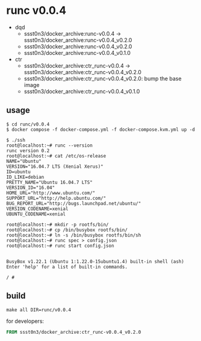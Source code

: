 # runc v0.0.4

* dqd
    * ssst0n3/docker_archive:runc-v0.0.4 -> ssst0n3/docker_archive:runc-v0.0.4_v0.2.0
    * ssst0n3/docker_archive:runc-v0.0.4_v0.2.0
    * ssst0n3/docker_archive:runc-v0.0.4_v0.1.0
* ctr
    * ssst0n3/docker_archive:ctr_runc-v0.0.4 -> ssst0n3/docker_archive:ctr_runc-v0.0.4_v0.2.0
    * ssst0n3/docker_archive:ctr_runc-v0.0.4_v0.2.0: bump the base image
    * ssst0n3/docker_archive:ctr_runc-v0.0.4_v0.1.0

## usage

```shell
$ cd runc/v0.0.4
$ docker compose -f docker-compose.yml -f docker-compose.kvm.yml up -d
```

```shell
$ ./ssh
root@localhost:~# runc --version
runc version 0.2
root@localhost:~# cat /etc/os-release 
NAME="Ubuntu"
VERSION="16.04.7 LTS (Xenial Xerus)"
ID=ubuntu
ID_LIKE=debian
PRETTY_NAME="Ubuntu 16.04.7 LTS"
VERSION_ID="16.04"
HOME_URL="http://www.ubuntu.com/"
SUPPORT_URL="http://help.ubuntu.com/"
BUG_REPORT_URL="http://bugs.launchpad.net/ubuntu/"
VERSION_CODENAME=xenial
UBUNTU_CODENAME=xenial
```

```shell
root@localhost:~# mkdir -p rootfs/bin/
root@localhost:~# cp /bin/busybox rootfs/bin/
root@localhost:~# ln -s /bin/busybox rootfs/bin/sh
root@localhost:~# runc spec > config.json
root@localhost:~# runc start config.json 


BusyBox v1.22.1 (Ubuntu 1:1.22.0-15ubuntu1.4) built-in shell (ash)
Enter 'help' for a list of built-in commands.

/ # 
```

## build

```shell
make all DIR=runc/v0.0.4
```

for developers:

```dockerfile
FROM ssst0n3/docker_archive:ctr_runc-v0.0.4_v0.2.0
```
